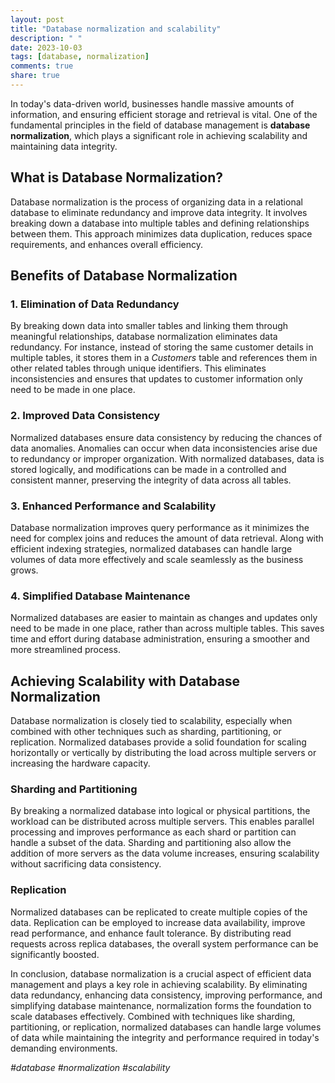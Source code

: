 ```yaml
---
layout: post
title: "Database normalization and scalability"
description: " "
date: 2023-10-03
tags: [database, normalization]
comments: true
share: true
---
```


In today's data-driven world, businesses handle massive amounts of information, and ensuring efficient storage and retrieval is vital. One of the fundamental principles in the field of database management is **database normalization**, which plays a significant role in achieving scalability and maintaining data integrity.

## What is Database Normalization?

Database normalization is the process of organizing data in a relational database to eliminate redundancy and improve data integrity. It involves breaking down a database into multiple tables and defining relationships between them. This approach minimizes data duplication, reduces space requirements, and enhances overall efficiency.

## Benefits of Database Normalization

### 1. Elimination of Data Redundancy

By breaking down data into smaller tables and linking them through meaningful relationships, database normalization eliminates data redundancy. For instance, instead of storing the same customer details in multiple tables, it stores them in a *Customers* table and references them in other related tables through unique identifiers. This eliminates inconsistencies and ensures that updates to customer information only need to be made in one place.

### 2. Improved Data Consistency

Normalized databases ensure data consistency by reducing the chances of data anomalies. Anomalies can occur when data inconsistencies arise due to redundancy or improper organization. With normalized databases, data is stored logically, and modifications can be made in a controlled and consistent manner, preserving the integrity of data across all tables.

### 3. Enhanced Performance and Scalability

Database normalization improves query performance as it minimizes the need for complex joins and reduces the amount of data retrieval. Along with efficient indexing strategies, normalized databases can handle large volumes of data more effectively and scale seamlessly as the business grows.

### 4. Simplified Database Maintenance

Normalized databases are easier to maintain as changes and updates only need to be made in one place, rather than across multiple tables. This saves time and effort during database administration, ensuring a smoother and more streamlined process.

## Achieving Scalability with Database Normalization

Database normalization is closely tied to scalability, especially when combined with other techniques such as sharding, partitioning, or replication. Normalized databases provide a solid foundation for scaling horizontally or vertically by distributing the load across multiple servers or increasing the hardware capacity.

### Sharding and Partitioning

By breaking a normalized database into logical or physical partitions, the workload can be distributed across multiple servers. This enables parallel processing and improves performance as each shard or partition can handle a subset of the data. Sharding and partitioning also allow the addition of more servers as the data volume increases, ensuring scalability without sacrificing data consistency.

### Replication

Normalized databases can be replicated to create multiple copies of the data. Replication can be employed to increase data availability, improve read performance, and enhance fault tolerance. By distributing read requests across replica databases, the overall system performance can be significantly boosted.

In conclusion, database normalization is a crucial aspect of efficient data management and plays a key role in achieving scalability. By eliminating data redundancy, enhancing data consistency, improving performance, and simplifying database maintenance, normalization forms the foundation to scale databases effectively. Combined with techniques like sharding, partitioning, or replication, normalized databases can handle large volumes of data while maintaining the integrity and performance required in today's demanding environments.

_#database #normalization #scalability_